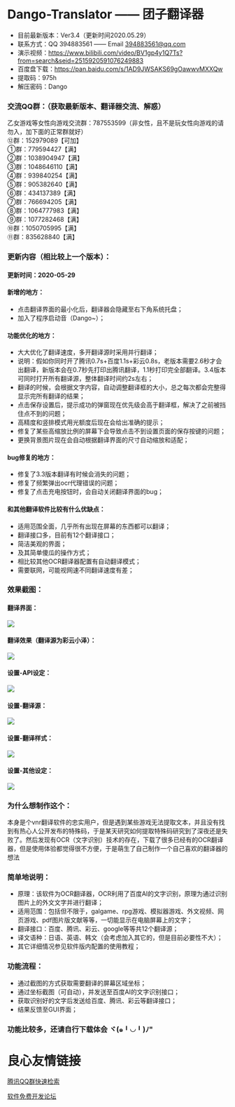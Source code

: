 # Dango-Translator —— 团子翻译器
+ 目前最新版本：Ver3.4（更新时间2020.05.29）
+ 联系方式：QQ 394883561 —— Email 394883561@qq.com
+ 演示视频：https://www.bilibili.com/video/BV1gp4y1Q7Ts?from=search&seid=2515920591076249883
+ 百度盘下载：https://pan.baidu.com/s/1AD9JWSAKS69gOawwvMXXQw
+ 提取码：975h
+ 解压密码：Dango

### 交流QQ群：（获取最新版本、翻译器交流、解惑）    
乙女游戏等女性向游戏交流群：787553599（非女性，且不是玩女性向游戏的请勿入，加下面的正常群就好）  
⑫群：152979089【可加】  
①群：779594427【满】  
②群：1038904947【满】  
③群：1048646110【满】  
④群：939840254【满】  
⑤群：905382640【满】  
⑥群：434137389【满】  
⑦群：766694205【满】  
⑧群：1064777983【满】  
⑨群：1077282468【满】  
⑩群：1050705995【满】  
⑪群：835628840【满】  

### 更新内容（相比较上一个版本）：
#### 更新时间：2020-05-29
#### 新增的地方：
+ 点击翻译界面的最小化后，翻译器会隐藏至右下角系统托盘；
+ 加入了程序启动音（Dango~）；

#### 功能优化的地方：
+ 大大优化了翻译速度，多开翻译源时采用并行翻译；
+ 说明：假如你同时开了腾讯0.7s+百度1.1s+彩云0.8s，老版本需要2.6秒才会出翻译，新版本会在0.7秒先打印出腾讯翻译，1.1秒打印完全部翻译。3.4版本可同时打开所有翻译源，整体翻译时间约2s左右；
+ 翻译的时候，会根据文字内容，自动调整翻译框的大小，总之每次都会完整得显示完所有翻译的结果；
+ 点击保存设置后，提示成功的弹窗现在优先级会高于翻译框，解决了之前被挡住点不到的问题；
+ 高精度和竖排模式用光额度后现在会给出准确的提示；
+ 修复了某些高缩放比例的屏幕下会导致点击不到设置页面的保存按键的问题；
+ 更换背景图片现在会自动根据翻译界面的尺寸自动缩放和适配；

#### bug修复的地方：
+ 修复了3.3版本翻译有时候会消失的问题；
+ 修复了频繁弹出ocr代理错误的问题；
+ 修复了点击充电按钮时，会自动关闭翻译界面的bug；
 

#### 和其他翻译软件比较有什么优缺点：
+ 适用范围全面，几乎所有出现在屏幕的东西都可以翻译；
+ 翻译接口多，目前有12个翻译接口；
+ 简洁美观的界面；
+ 及其简单傻瓜的操作方式；
+ 相比较其他OCR翻译器配置有自动翻译模式；
+ 需要联网，可能视网速不同翻译速度有差；

 

### 效果截图：
#### 翻译界面：
![](https://github.com/PantsuDango/Dango-Translator/blob/master/git_image/Ver3.3/1.png)

#### 翻译效果（翻译源为彩云小泽）：
![](https://github.com/PantsuDango/Dango-Translator/blob/master/git_image/Ver3.3/2.png)

#### 设置-API设定：    
![](https://github.com/PantsuDango/Dango-Translator/blob/master/git_image/Ver3.3/3.png)

#### 设置-翻译源：  
![](https://github.com/PantsuDango/Dango-Translator/blob/master/git_image/Ver3.3/4.png)

#### 设置-翻译样式：  
![](https://github.com/PantsuDango/Dango-Translator/blob/master/git_image/Ver3.3/5.png)

#### 设置-其他设定：  
![](https://github.com/PantsuDango/Dango-Translator/blob/master/git_image/Ver3.3/6.png)

 

### 为什么想制作这个：
本身是个vnr翻译软件的忠实用户，但是遇到某些游戏无法提取文本，并且没有找到有热心人公开发布的特殊码，于是某天研究如何提取特殊码研究到了深夜还是失败了。然后发现有OCR（文字识别）技术的存在，下载了很多已经有的OCR翻译器，但是使用体验都觉得很不方便，于是萌生了自己制作一个自己喜欢的翻译器的想法

 

### 简单地说明：
+ 原理：该软件为OCR翻译器，OCR利用了百度AI的文字识别，原理为通过识别图片上的外文文字并进行翻译；
+ 适用范围：包括但不限于，galgame、rpg游戏、模拟器游戏、外文视频、网页游戏、pdf图片版文献等等，一切能显示在电脑屏幕上的文字；
+ 翻译接口：百度、腾讯、彩云、google等等共12个翻译源；
+ 译文语种：日语、英语、韩文（会考虑加入其它的，但是目前必要性不大）；
+ 其它详细情况参见软件版内配置的使用教程；

 

### 功能流程：
+ 通过截图的方式获取需要翻译的屏幕区域坐标；
+ 通过坐标截图（可自动），并发送至百度AI的文字识别接口；
+ 获取识别好的文字后发送给百度、腾讯、彩云等翻译接口；
+ 结果反馈至GUI界面；

 

### 功能比较多，还请自行下载体会 ヾ(๑╹◡╹)ﾉ"

 


 # 良心友情链接

[腾讯QQ群快速检索](http://u.720life.cn/s/8cf73f7c)

[软件免费开发论坛](http://u.720life.cn/s/bbb01dc0)